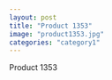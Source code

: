 ```yaml
---
layout: post
title: "Product 1353"
image: "product1353.jpg"
categories: "category1"
---
```

Product 1353
